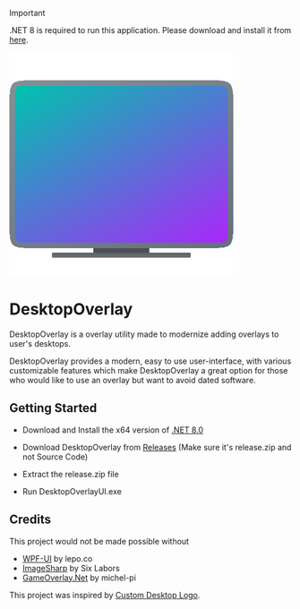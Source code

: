 > [!IMPORTANT]
> .NET 8 is required to run this application. Please download and install it from [here](https://dotnet.microsoft.com/en-us/download).

![](/DesktopOverlayUI/images/iconLarge.bmp)
# DesktopOverlay

DesktopOverlay is a overlay utility made to modernize adding overlays to user's desktops. 

DesktopOverlay provides a modern, easy to use user-interface, with various customizable features which make DesktopOverlay a great option for those who would like to use an overlay but want to avoid dated software.

## Getting Started
* Download and Install the x64 version of [.NET 8.0](https://dotnet.microsoft.com/en-us/download)

* Download DesktopOverlay from [Releases](https://github.com/smashmike/DesktopOverlay/releases) (Make sure it's release.zip and not Source Code)

* Extract the release.zip file

* Run DesktopOverlayUI.exe

## Credits

This project would not be made possible without
* [WPF-UI](https://wpfui.lepo.co) by lepo.co
* [ImageSharp](https://github.com/SixLabors/ImageSharp) by Six Labors
* [GameOverlay.Net](https://github.com/michel-pi/GameOverlay.Net) by michel-pi

This project was inspired by [Custom Desktop Logo](http://customdesktoplogo.wikidot.com/download).


